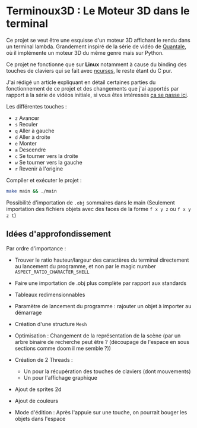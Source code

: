 # Terminoux3D : Le Moteur 3D dans le terminal

Ce projet se veut être une esquisse d'un moteur 3D affichant le rendu dans un terminal lambda. Grandement inspiré de la série de vidéo de [Quantale](https://www.youtube.com/watch?v=UkPTyojw7IA&list=PL9V1oyvT8aPwXSj-J3b2OQgcwP63u3f4R), où il implémente un moteur 3D du même genre mais sur Python.

Ce projet ne fonctionne que sur **Linux** notamment à cause du binding des touches de claviers qui se fait avec [ncurses](https://invisible-island.net/ncurses/announce.html), le reste étant du C pur.

J'ai rédigé un article expliquant en détail certaines parties du fonctionnement de ce projet et des changements que j'ai apportés par rapport à la série de vidéos initiale, si vous êtes intéressés [ça se passe ici](https://www.elowarp.fr/blog/terminoux3d_rotation/).

Les différentes touches :

- `z` Avancer
- `s` Reculer
- `q` Aller à gauche
- `d` Aller à droite
- `e` Monter
- `a` Descendre
- `c` Se tourner vers la droite
- `w` Se tourner vers la gauche
- `r` Revenir à l'origine

Compiler et exécuter le projet :

```bash
make main && ./main
```

Possibilité d'importation de `.obj` sommaires dans le main (Seulement importation des fichiers objets avec des faces de la forme `f x y z` ou `f x y z t`)

## Idées d'approfondissement

Par ordre d'importance :

- Trouver le ratio hauteur/largeur des caractères du terminal directement au lancement du programme, et non par le magic number `ASPECT_RATIO_CHARACTER_SHELL`
- Faire une importation de .obj plus complète par rapport aux standards
- Tableaux redimensionnables
- Paramètre de lancement du programme : rajouter un objet à importer au démarrage
- Création d'une structure `Mesh`
- Optimisation : Changement de la représentation de la scène (par un arbre binaire de recherche peut être ? (découpage de l'espace en sous sections comme doom il me semble ?))
- Création de 2 Threads :
  - Un pour la récupération des touches de claviers (dont mouvements)
  - Un pour l'affichage graphique

- Ajout de sprites 2d
- Ajout de couleurs
- Mode d'édition : Après l'appuie sur une touche, on pourrait bouger les objets dans l'espace
